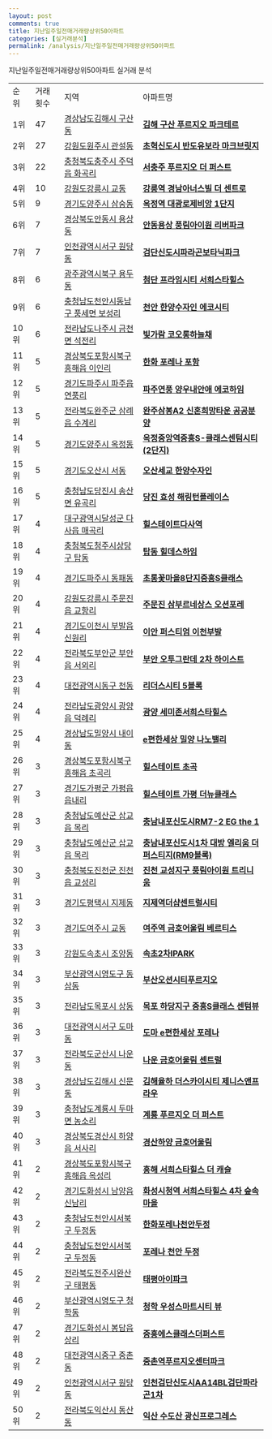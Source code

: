 ```yaml
---
layout: post
comments: true
title: 지난일주일전매거래량상위50아파트
categories: [실거래분석]
permalink: /analysis/지난일주일전매거래량상위50아파트
---
```


지난일주일전매거래량상위50아파트 실거래 분석

<table>
  <tr>
    <td>순위</td>
    <td>거래횟수</td>
    <td>지역</td>
    <td>아파트명</td>
  </tr>

  <tr>
    <td>1위</td>
    <td>47</td>
    <td><a href="/apt/경상남도김해시구산동">경상남도김해시 구산동</a></td>
    <td colspan="4" style="font-weight: bold;"><a href="https://search.naver.com/search.naver?query=구산동 김해 구산 푸르지오 파크테르">김해 구산 푸르지오 파크테르</a></td>
  </tr>

  <tr>
    <td>2위</td>
    <td>27</td>
    <td><a href="/apt/강원도원주시관설동">강원도원주시 관설동</a></td>
    <td colspan="4" style="font-weight: bold;"><a href="https://search.naver.com/search.naver?query=관설동 초혁신도시 반도유보라 마크브릿지">초혁신도시 반도유보라 마크브릿지</a></td>
  </tr>

  <tr>
    <td>3위</td>
    <td>22</td>
    <td><a href="/apt/충청북도충주시주덕읍 화곡리">충청북도충주시 주덕읍 화곡리</a></td>
    <td colspan="4" style="font-weight: bold;"><a href="https://search.naver.com/search.naver?query=주덕읍 화곡리 서충주 푸르지오 더 퍼스트">서충주 푸르지오 더 퍼스트</a></td>
  </tr>

  <tr>
    <td>4위</td>
    <td>10</td>
    <td><a href="/apt/강원도강릉시교동">강원도강릉시 교동</a></td>
    <td colspan="4" style="font-weight: bold;"><a href="https://search.naver.com/search.naver?query=교동 강릉역 경남아너스빌 더 센트로">강릉역 경남아너스빌 더 센트로</a></td>
  </tr>

  <tr>
    <td>5위</td>
    <td>9</td>
    <td><a href="/apt/경기도양주시삼숭동">경기도양주시 삼숭동</a></td>
    <td colspan="4" style="font-weight: bold;"><a href="https://search.naver.com/search.naver?query=삼숭동 옥정역 대광로제비앙 1단지">옥정역 대광로제비앙 1단지</a></td>
  </tr>

  <tr>
    <td>6위</td>
    <td>7</td>
    <td><a href="/apt/경상북도안동시용상동">경상북도안동시 용상동</a></td>
    <td colspan="4" style="font-weight: bold;"><a href="https://search.naver.com/search.naver?query=용상동 안동용상 풍림아이원 리버파크">안동용상 풍림아이원 리버파크</a></td>
  </tr>

  <tr>
    <td>7위</td>
    <td>7</td>
    <td><a href="/apt/인천광역시서구원당동">인천광역시서구 원당동</a></td>
    <td colspan="4" style="font-weight: bold;"><a href="https://search.naver.com/search.naver?query=원당동 검단신도시파라곤보타닉파크">검단신도시파라곤보타닉파크</a></td>
  </tr>

  <tr>
    <td>8위</td>
    <td>6</td>
    <td><a href="/apt/광주광역시북구용두동">광주광역시북구 용두동</a></td>
    <td colspan="4" style="font-weight: bold;"><a href="https://search.naver.com/search.naver?query=용두동 첨단 프라임시티 서희스타힐스">첨단 프라임시티 서희스타힐스</a></td>
  </tr>

  <tr>
    <td>9위</td>
    <td>6</td>
    <td><a href="/apt/충청남도천안시동남구풍세면 보성리">충청남도천안시동남구 풍세면 보성리</a></td>
    <td colspan="4" style="font-weight: bold;"><a href="https://search.naver.com/search.naver?query=풍세면 보성리 천안 한양수자인 에코시티">천안 한양수자인 에코시티</a></td>
  </tr>

  <tr>
    <td>10위</td>
    <td>6</td>
    <td><a href="/apt/전라남도나주시금천면 석전리">전라남도나주시 금천면 석전리</a></td>
    <td colspan="4" style="font-weight: bold;"><a href="https://search.naver.com/search.naver?query=금천면 석전리 빛가람 코오롱하늘채">빛가람 코오롱하늘채</a></td>
  </tr>

  <tr>
    <td>11위</td>
    <td>5</td>
    <td><a href="/apt/경상북도포항시북구흥해읍 이인리">경상북도포항시북구 흥해읍 이인리</a></td>
    <td colspan="4" style="font-weight: bold;"><a href="https://search.naver.com/search.naver?query=흥해읍 이인리 한화 포레나 포항">한화 포레나 포항</a></td>
  </tr>

  <tr>
    <td>12위</td>
    <td>5</td>
    <td><a href="/apt/경기도파주시파주읍 연풍리">경기도파주시 파주읍 연풍리</a></td>
    <td colspan="4" style="font-weight: bold;"><a href="https://search.naver.com/search.naver?query=파주읍 연풍리 파주연풍 양우내안애 에코하임">파주연풍 양우내안애 에코하임</a></td>
  </tr>

  <tr>
    <td>13위</td>
    <td>5</td>
    <td><a href="/apt/전라북도완주군삼례읍 수계리">전라북도완주군 삼례읍 수계리</a></td>
    <td colspan="4" style="font-weight: bold;"><a href="https://search.naver.com/search.naver?query=삼례읍 수계리 완주삼봉A2 신혼희망타운 공공분양">완주삼봉A2 신혼희망타운 공공분양</a></td>
  </tr>

  <tr>
    <td>14위</td>
    <td>5</td>
    <td><a href="/apt/경기도양주시옥정동">경기도양주시 옥정동</a></td>
    <td colspan="4" style="font-weight: bold;"><a href="https://search.naver.com/search.naver?query=옥정동 옥정중앙역중흥S-클래스센텀시티(2단지)">옥정중앙역중흥S-클래스센텀시티(2단지)</a></td>
  </tr>

  <tr>
    <td>15위</td>
    <td>5</td>
    <td><a href="/apt/경기도오산시서동">경기도오산시 서동</a></td>
    <td colspan="4" style="font-weight: bold;"><a href="https://search.naver.com/search.naver?query=서동 오산세교 한양수자인">오산세교 한양수자인</a></td>
  </tr>

  <tr>
    <td>16위</td>
    <td>5</td>
    <td><a href="/apt/충청남도당진시송산면 유곡리">충청남도당진시 송산면 유곡리</a></td>
    <td colspan="4" style="font-weight: bold;"><a href="https://search.naver.com/search.naver?query=송산면 유곡리 당진 효성 해링턴플레이스">당진 효성 해링턴플레이스</a></td>
  </tr>

  <tr>
    <td>17위</td>
    <td>4</td>
    <td><a href="/apt/대구광역시달성군다사읍 매곡리">대구광역시달성군 다사읍 매곡리</a></td>
    <td colspan="4" style="font-weight: bold;"><a href="https://search.naver.com/search.naver?query=다사읍 매곡리 힐스테이트다사역">힐스테이트다사역</a></td>
  </tr>

  <tr>
    <td>18위</td>
    <td>4</td>
    <td><a href="/apt/충청북도청주시상당구탑동">충청북도청주시상당구 탑동</a></td>
    <td colspan="4" style="font-weight: bold;"><a href="https://search.naver.com/search.naver?query=탑동 탑동 힐데스하임">탑동 힐데스하임</a></td>
  </tr>

  <tr>
    <td>19위</td>
    <td>4</td>
    <td><a href="/apt/경기도파주시동패동">경기도파주시 동패동</a></td>
    <td colspan="4" style="font-weight: bold;"><a href="https://search.naver.com/search.naver?query=동패동 초롱꽃마을8단지중흥S클래스">초롱꽃마을8단지중흥S클래스</a></td>
  </tr>

  <tr>
    <td>20위</td>
    <td>4</td>
    <td><a href="/apt/강원도강릉시주문진읍 교항리">강원도강릉시 주문진읍 교항리</a></td>
    <td colspan="4" style="font-weight: bold;"><a href="https://search.naver.com/search.naver?query=주문진읍 교항리 주문진 삼부르네상스 오션포레">주문진 삼부르네상스 오션포레</a></td>
  </tr>

  <tr>
    <td>21위</td>
    <td>4</td>
    <td><a href="/apt/경기도이천시부발읍 신원리">경기도이천시 부발읍 신원리</a></td>
    <td colspan="4" style="font-weight: bold;"><a href="https://search.naver.com/search.naver?query=부발읍 신원리 이안 퍼스티엄 이천부발">이안 퍼스티엄 이천부발</a></td>
  </tr>

  <tr>
    <td>22위</td>
    <td>4</td>
    <td><a href="/apt/전라북도부안군부안읍 서외리">전라북도부안군 부안읍 서외리</a></td>
    <td colspan="4" style="font-weight: bold;"><a href="https://search.naver.com/search.naver?query=부안읍 서외리 부안 오투그란데 2차 하이스트">부안 오투그란데 2차 하이스트</a></td>
  </tr>

  <tr>
    <td>23위</td>
    <td>4</td>
    <td><a href="/apt/대전광역시동구천동">대전광역시동구 천동</a></td>
    <td colspan="4" style="font-weight: bold;"><a href="https://search.naver.com/search.naver?query=천동 리더스시티 5블록">리더스시티 5블록</a></td>
  </tr>

  <tr>
    <td>24위</td>
    <td>4</td>
    <td><a href="/apt/전라남도광양시광양읍 덕례리">전라남도광양시 광양읍 덕례리</a></td>
    <td colspan="4" style="font-weight: bold;"><a href="https://search.naver.com/search.naver?query=광양읍 덕례리 광양 세미존서희스타힐스">광양 세미존서희스타힐스</a></td>
  </tr>

  <tr>
    <td>25위</td>
    <td>4</td>
    <td><a href="/apt/경상남도밀양시내이동">경상남도밀양시 내이동</a></td>
    <td colspan="4" style="font-weight: bold;"><a href="https://search.naver.com/search.naver?query=내이동 e편한세상 밀양 나노밸리">e편한세상 밀양 나노밸리</a></td>
  </tr>

  <tr>
    <td>26위</td>
    <td>3</td>
    <td><a href="/apt/경상북도포항시북구흥해읍 초곡리">경상북도포항시북구 흥해읍 초곡리</a></td>
    <td colspan="4" style="font-weight: bold;"><a href="https://search.naver.com/search.naver?query=흥해읍 초곡리 힐스테이트 초곡">힐스테이트 초곡</a></td>
  </tr>

  <tr>
    <td>27위</td>
    <td>3</td>
    <td><a href="/apt/경기도가평군가평읍 읍내리">경기도가평군 가평읍 읍내리</a></td>
    <td colspan="4" style="font-weight: bold;"><a href="https://search.naver.com/search.naver?query=가평읍 읍내리 힐스테이트 가평 더뉴클래스">힐스테이트 가평 더뉴클래스</a></td>
  </tr>

  <tr>
    <td>28위</td>
    <td>3</td>
    <td><a href="/apt/충청남도예산군삽교읍 목리">충청남도예산군 삽교읍 목리</a></td>
    <td colspan="4" style="font-weight: bold;"><a href="https://search.naver.com/search.naver?query=삽교읍 목리 충남내포신도시RM7-2 EG the 1">충남내포신도시RM7-2 EG the 1</a></td>
  </tr>

  <tr>
    <td>29위</td>
    <td>3</td>
    <td><a href="/apt/충청남도예산군삽교읍 목리">충청남도예산군 삽교읍 목리</a></td>
    <td colspan="4" style="font-weight: bold;"><a href="https://search.naver.com/search.naver?query=삽교읍 목리 충남내포신도시1차 대방 엘리움 더 퍼스티지(RM9블록)">충남내포신도시1차 대방 엘리움 더 퍼스티지(RM9블록)</a></td>
  </tr>

  <tr>
    <td>30위</td>
    <td>3</td>
    <td><a href="/apt/충청북도진천군진천읍 교성리">충청북도진천군 진천읍 교성리</a></td>
    <td colspan="4" style="font-weight: bold;"><a href="https://search.naver.com/search.naver?query=진천읍 교성리 진천 교성지구 풍림아이원 트리니움">진천 교성지구 풍림아이원 트리니움</a></td>
  </tr>

  <tr>
    <td>31위</td>
    <td>3</td>
    <td><a href="/apt/경기도평택시지제동">경기도평택시 지제동</a></td>
    <td colspan="4" style="font-weight: bold;"><a href="https://search.naver.com/search.naver?query=지제동 지제역더샵센트럴시티">지제역더샵센트럴시티</a></td>
  </tr>

  <tr>
    <td>32위</td>
    <td>3</td>
    <td><a href="/apt/경기도여주시교동">경기도여주시 교동</a></td>
    <td colspan="4" style="font-weight: bold;"><a href="https://search.naver.com/search.naver?query=교동 여주역 금호어울림 베르티스">여주역 금호어울림 베르티스</a></td>
  </tr>

  <tr>
    <td>33위</td>
    <td>3</td>
    <td><a href="/apt/강원도속초시조양동">강원도속초시 조양동</a></td>
    <td colspan="4" style="font-weight: bold;"><a href="https://search.naver.com/search.naver?query=조양동 속초2차IPARK">속초2차IPARK</a></td>
  </tr>

  <tr>
    <td>34위</td>
    <td>3</td>
    <td><a href="/apt/부산광역시영도구동삼동">부산광역시영도구 동삼동</a></td>
    <td colspan="4" style="font-weight: bold;"><a href="https://search.naver.com/search.naver?query=동삼동 부산오션시티푸르지오">부산오션시티푸르지오</a></td>
  </tr>

  <tr>
    <td>35위</td>
    <td>3</td>
    <td><a href="/apt/전라남도목포시상동">전라남도목포시 상동</a></td>
    <td colspan="4" style="font-weight: bold;"><a href="https://search.naver.com/search.naver?query=상동 목포 하당지구 중흥S클래스 센텀뷰">목포 하당지구 중흥S클래스 센텀뷰</a></td>
  </tr>

  <tr>
    <td>36위</td>
    <td>3</td>
    <td><a href="/apt/대전광역시서구도마동">대전광역시서구 도마동</a></td>
    <td colspan="4" style="font-weight: bold;"><a href="https://search.naver.com/search.naver?query=도마동 도마 e편한세상 포레나">도마 e편한세상 포레나</a></td>
  </tr>

  <tr>
    <td>37위</td>
    <td>3</td>
    <td><a href="/apt/전라북도군산시나운동">전라북도군산시 나운동</a></td>
    <td colspan="4" style="font-weight: bold;"><a href="https://search.naver.com/search.naver?query=나운동 나운 금호어울림 센트럴">나운 금호어울림 센트럴</a></td>
  </tr>

  <tr>
    <td>38위</td>
    <td>3</td>
    <td><a href="/apt/경상남도김해시신문동">경상남도김해시 신문동</a></td>
    <td colspan="4" style="font-weight: bold;"><a href="https://search.naver.com/search.naver?query=신문동 김해율하 더스카이시티 제니스앤프라우">김해율하 더스카이시티 제니스앤프라우</a></td>
  </tr>

  <tr>
    <td>39위</td>
    <td>3</td>
    <td><a href="/apt/충청남도계룡시두마면 농소리">충청남도계룡시 두마면 농소리</a></td>
    <td colspan="4" style="font-weight: bold;"><a href="https://search.naver.com/search.naver?query=두마면 농소리 계룡 푸르지오 더 퍼스트">계룡 푸르지오 더 퍼스트</a></td>
  </tr>

  <tr>
    <td>40위</td>
    <td>3</td>
    <td><a href="/apt/경상북도경산시하양읍 서사리">경상북도경산시 하양읍 서사리</a></td>
    <td colspan="4" style="font-weight: bold;"><a href="https://search.naver.com/search.naver?query=하양읍 서사리 경산하양 금호어울림">경산하양 금호어울림</a></td>
  </tr>

  <tr>
    <td>41위</td>
    <td>2</td>
    <td><a href="/apt/경상북도포항시북구흥해읍 옥성리">경상북도포항시북구 흥해읍 옥성리</a></td>
    <td colspan="4" style="font-weight: bold;"><a href="https://search.naver.com/search.naver?query=흥해읍 옥성리 흥해 서희스타힐스 더 캐슬">흥해 서희스타힐스 더 캐슬</a></td>
  </tr>

  <tr>
    <td>42위</td>
    <td>2</td>
    <td><a href="/apt/경기도화성시남양읍 신남리">경기도화성시 남양읍 신남리</a></td>
    <td colspan="4" style="font-weight: bold;"><a href="https://search.naver.com/search.naver?query=남양읍 신남리 화성시청역 서희스타힐스 4차 숲속마을">화성시청역 서희스타힐스 4차 숲속마을</a></td>
  </tr>

  <tr>
    <td>43위</td>
    <td>2</td>
    <td><a href="/apt/충청남도천안시서북구두정동">충청남도천안시서북구 두정동</a></td>
    <td colspan="4" style="font-weight: bold;"><a href="https://search.naver.com/search.naver?query=두정동 한화포레나천안두정">한화포레나천안두정</a></td>
  </tr>

  <tr>
    <td>44위</td>
    <td>2</td>
    <td><a href="/apt/충청남도천안시서북구두정동">충청남도천안시서북구 두정동</a></td>
    <td colspan="4" style="font-weight: bold;"><a href="https://search.naver.com/search.naver?query=두정동 포레나 천안 두정">포레나 천안 두정</a></td>
  </tr>

  <tr>
    <td>45위</td>
    <td>2</td>
    <td><a href="/apt/전라북도전주시완산구태평동">전라북도전주시완산구 태평동</a></td>
    <td colspan="4" style="font-weight: bold;"><a href="https://search.naver.com/search.naver?query=태평동 태평아이파크">태평아이파크</a></td>
  </tr>

  <tr>
    <td>46위</td>
    <td>2</td>
    <td><a href="/apt/부산광역시영도구청학동">부산광역시영도구 청학동</a></td>
    <td colspan="4" style="font-weight: bold;"><a href="https://search.naver.com/search.naver?query=청학동 청학 우성스마트시티 뷰">청학 우성스마트시티 뷰</a></td>
  </tr>

  <tr>
    <td>47위</td>
    <td>2</td>
    <td><a href="/apt/경기도화성시봉담읍 상리">경기도화성시 봉담읍 상리</a></td>
    <td colspan="4" style="font-weight: bold;"><a href="https://search.naver.com/search.naver?query=봉담읍 상리 중흥에스클래스더퍼스트">중흥에스클래스더퍼스트</a></td>
  </tr>

  <tr>
    <td>48위</td>
    <td>2</td>
    <td><a href="/apt/대전광역시중구중촌동">대전광역시중구 중촌동</a></td>
    <td colspan="4" style="font-weight: bold;"><a href="https://search.naver.com/search.naver?query=중촌동 중촌역푸르지오센터파크">중촌역푸르지오센터파크</a></td>
  </tr>

  <tr>
    <td>49위</td>
    <td>2</td>
    <td><a href="/apt/인천광역시서구원당동">인천광역시서구 원당동</a></td>
    <td colspan="4" style="font-weight: bold;"><a href="https://search.naver.com/search.naver?query=원당동 인천검단신도시AA14BL검단파라곤1차">인천검단신도시AA14BL검단파라곤1차</a></td>
  </tr>

  <tr>
    <td>50위</td>
    <td>2</td>
    <td><a href="/apt/전라북도익산시동산동">전라북도익산시 동산동</a></td>
    <td colspan="4" style="font-weight: bold;"><a href="https://search.naver.com/search.naver?query=동산동 익산 수도산 광신프로그레스">익산 수도산 광신프로그레스</a></td>
  </tr>

</table>
